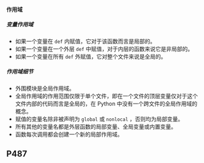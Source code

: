 #### 作用域

##### 变量作用域

- 如果一个变量在 `def` 内赋值，它对于该函数而言是局部的。
- 如果一个变量在一个外层 `def` 中赋值，对于内层的函数来说它是非局部的。
- 如果一个变量在所有 `def` 外赋值，它对整个文件来说是全局的。

##### 作用域细节

- 外围模块是全局作用域。
- 全局作用域的作用范围仅限于单个文件，即在一个文件的顶层变量仅对于这个文件内部的代码而言是全局的，在 Python 中没有一个跨文件的全局作用域的概念。
- 赋值的变量名除非被声明为 `global` 或 `nonlocal` ，否则均为局部变量。
- 所有其他的变量名都是外层函数的局部变量、全局变量或内置变量。
- 函数每次调用都会创建一个新的局部作用域。

## P487